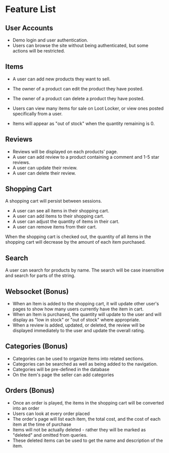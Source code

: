 # Feature List

## User Accounts

- Demo login and user authentication.
- Users can browse the site without being authenticated, but some actions will be restricted.

## Items

- A user can add new products they want to sell.
- The owner of a product can edit the product they have posted.
- The owner of a product can delete a product they have posted.

- Users can view many items for sale on Loot Locker, or view ones posted specifically from a user.
- Items will appear as "out of stock" when the quantity remaining is 0.

## Reviews

- Reviews will be displayed on each products' page.
- A user can add review to a product containing a comment and 1-5 star reviews.
- A user can update their review.
- A user can delete their review.

## Shopping Cart

A shopping cart will persist between sessions.

- A user can see all items in their shopping cart.
- A user can add items to their shopping cart.
- A user can adjust the quantity of items in their cart.
- A user can remove items from their cart.

When the shopping cart is checked out, the quantity of all items in the shopping cart will decrease by the amount of each item purchased.

## Search

A user can search for products by name. The search will be case insensitive and search for parts of the string.

## Websocket (Bonus)

- When an Item is added to the shopping cart, it will update other user's pages to show how many users currently have the item in cart.
- When an Item is purchased, the quantity will update to the user and will display as "low in stock" or "out of stock" where appropriate.
- When a review is added, updated, or deleted, the review will be displayed immediately to the user and update the overall rating.

## Categories (Bonus)

- Categories can be used to organize items into related sections.
- Categories can be searched as well as being added to the navigation.
- Categories will be pre-defined in the database
- On the item's page the seller can add categories

## Orders (Bonus)

- Once an order is played, the items in the shopping cart will be converted into an order
- Users can look at every order placed
- The order's page will list each item, the total cost, and the cost of each item at the time of purchase
- Items will not be actually deleted - rather they will be marked as "deleted" and omitted from queries.
- These deleted items can be used to get the name and description of the item.
